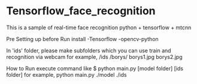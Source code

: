 # Tensorflow_face_recognition

This is a sample of real-time face recognition python + tensorflow + mtcnn 

Pre Setting up before Run
install
  -Tensorflow 
  -opencv-python

In 'ids' folder, please make subfolders which you can use train and recognition via webcam
for example, 
/ids
  /borys/
    borys1.jpg
    borys2.jpg
    
How to Run
execute command like  $ python main.py [model folder] [ids folder]
for example, python main.py ./model ./ids

